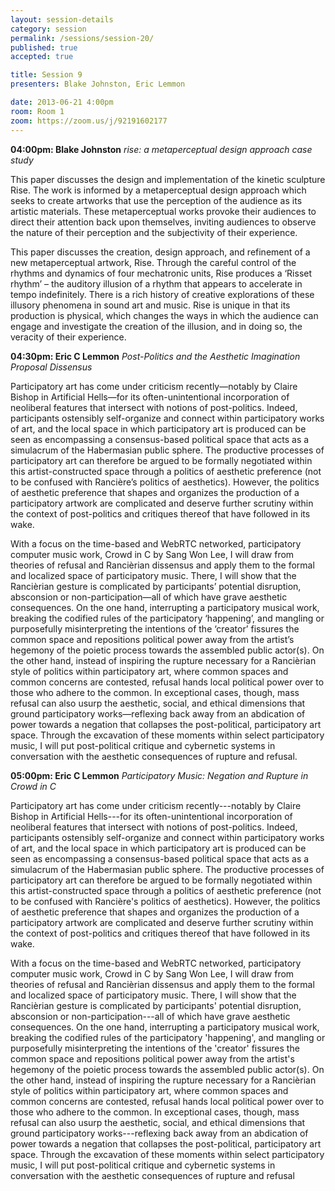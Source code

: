```yaml
---
layout: session-details
category: session
permalink: /sessions/session-20/
published: true
accepted: true

title: Session 9
presenters: Blake Johnston, Eric Lemmon

date: 2013-06-21 4:00pm
room: Room 1
zoom: https://zoom.us/j/92191602177
---
```


**04:00pm: Blake Johnston**
_rise: a metaperceptual design approach case study_

This paper discusses the design and implementation of the kinetic sculpture Rise. The work is informed by a metaperceptual design approach which seeks to create artworks that use the perception of the audience as its artistic materials. These metaperceptual works provoke their audiences to direct their attention back upon themselves, inviting audiences to observe the nature of their perception and the subjectivity of their experience. 

This paper discusses the creation, design approach, and refinement of a new metaperceptual artwork, Rise. Through the careful control of the rhythms and dynamics of four mechatronic units, Rise produces a ‘Risset rhythm’ – the auditory illusion of a rhythm that appears to accelerate in tempo indefinitely. There is a rich history of creative explorations of these illusory phenomena in sound art and music. Rise is unique in that its production is physical, which changes the ways in which the audience can engage and investigate the creation of the illusion, and in doing so, the veracity of their experience.

**04:30pm: Eric C Lemmon**
_Post-Politics and the Aesthetic Imagination Proposal Dissensus_

Participatory art has come under criticism recently—notably by Claire Bishop in Artificial Hells—for its often-unintentional incorporation of neoliberal features that intersect with notions of post-politics. Indeed, participants ostensibly self-organize and connect within participatory works of art, and the local space in which participatory art is produced can be seen as encompassing a consensus-based political space that acts as a simulacrum of the Habermasian public sphere. The productive processes of participatory art can therefore be argued to be formally negotiated within this artist-constructed space through a politics of aesthetic preference (not to be confused with Rancière’s politics of aesthetics). However, the politics of aesthetic preference that shapes and organizes the production of a participatory artwork are complicated and deserve further scrutiny within the context of post-politics and critiques thereof that have followed in its wake. 

With a focus on the time-based and WebRTC networked, participatory computer music work, Crowd in C by Sang Won Lee, I will draw from theories of refusal and Rancièrian dissensus and apply them to the formal and localized space of participatory music. There, I will show that the Rancièrian gesture is complicated by participants’ potential disruption, absconsion or non-participation—all of which have grave aesthetic consequences. On the one hand, interrupting a participatory musical work, breaking the codified rules of the participatory ‘happening’, and mangling or purposefully misinterpreting the intentions of the ‘creator’ fissures the common space and repositions political power away from the artist’s hegemony of the poietic process towards the assembled public actor(s). On the other hand, instead of inspiring the rupture necessary for a Rancièrian style of politics within participatory art, where common spaces and common concerns are contested, refusal hands local political power over to those who adhere to the common. In exceptional cases, though, mass refusal can also usurp the aesthetic, social, and ethical dimensions that ground participatory works—reflexing back away from an abdication of power towards a negation that collapses the post-political, participatory art space. Through the excavation of these moments within select participatory music, I will put post-political critique and cybernetic systems in conversation with the aesthetic consequences of rupture and refusal.

**05:00pm: Eric C Lemmon**
_Participatory Music: Negation and Rupture in Crowd in C_

Participatory art has come under criticism recently---notably by Claire
Bishop in Artificial Hells---for its often-unintentional incorporation
of neoliberal features that intersect with notions of post-politics.
Indeed, participants ostensibly self-organize and connect within
participatory works of art, and the local space in which participatory
art is produced can be seen as encompassing a consensus-based political
space that acts as a simulacrum of the Habermasian public sphere. The
productive processes of participatory art can therefore be argued to be
formally negotiated within this artist-constructed space through a
politics of aesthetic preference (not to be confused with Rancière's
politics of aesthetics). However, the politics of aesthetic preference
that shapes and organizes the production of a participatory artwork are
complicated and deserve further scrutiny within the context of
post-politics and critiques thereof that have followed in its wake.

With a focus on the time-based and WebRTC networked, participatory
computer music work, Crowd in C by Sang Won Lee, I will draw from
theories of refusal and Rancièrian dissensus and apply them to the
formal and localized space of participatory music. There, I will show
that the Rancièrian gesture is complicated by participants' potential
disruption, absconsion or non-participation---all of which have grave
aesthetic consequences. On the one hand, interrupting a participatory
musical work, breaking the codified rules of the participatory
'happening', and mangling or purposefully misinterpreting the intentions
of the 'creator' fissures the common space and repositions political
power away from the artist's hegemony of the poietic process towards the
assembled public actor(s). On the other hand, instead of inspiring the
rupture necessary for a Rancièrian style of politics within
participatory art, where common spaces and common concerns are
contested, refusal hands local political power over to those who adhere
to the common. In exceptional cases, though, mass refusal can also usurp
the aesthetic, social, and ethical dimensions that ground participatory
works---reflexing back away from an abdication of power towards a
negation that collapses the post-political, participatory art space.
Through the excavation of these moments within select participatory
music, I will put post-political critique and cybernetic systems in
conversation with the aesthetic consequences of rupture and refusal